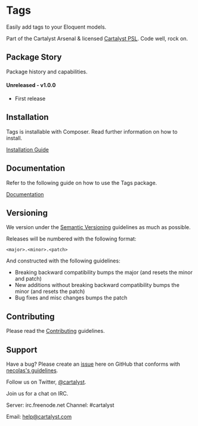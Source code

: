 # Tags

Easily add tags to your Eloquent models.

Part of the Cartalyst Arsenal & licensed [Cartalyst PSL](license.txt). Code well, rock on.

## Package Story

Package history and capabilities.

#### Unreleased - v1.0.0

- First release

## Installation

Tags is installable with Composer. Read further information on how to install.

[Installation Guide](https://cartalyst.com/manual/tags/1.0#installation)

## Documentation

Refer to the following guide on how to use the Tags package.

[Documentation](https://cartalyst.com/manual/tags/1.0)

## Versioning

We version under the [Semantic Versioning](http://semver.org/) guidelines as much as possible.

Releases will be numbered with the following format:

`<major>.<minor>.<patch>`

And constructed with the following guidelines:

* Breaking backward compatibility bumps the major (and resets the minor and patch)
* New additions without breaking backward compatibility bumps the minor (and resets the patch)
* Bug fixes and misc changes bumps the patch

## Contributing

Please read the [Contributing](contributing.md) guidelines.

## Support

Have a bug? Please create an [issue](https://github.com/cartalyst/tags/issues) here on GitHub that conforms with [necolas's guidelines](https://github.com/necolas/issue-guidelines).

Follow us on Twitter, [@cartalyst](http://twitter.com/cartalyst).

Join us for a chat on IRC.

Server: irc.freenode.net
Channel: #cartalyst

Email: help@cartalyst.com

